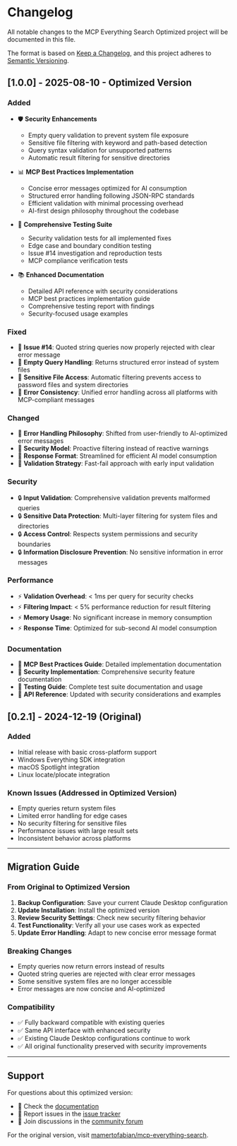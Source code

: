 # Changelog

All notable changes to the MCP Everything Search Optimized project will be documented in this file.

The format is based on [Keep a Changelog](https://keepachangelog.com/en/1.0.0/),
and this project adheres to [Semantic Versioning](https://semver.org/spec/v2.0.0.html).

## [1.0.0] - 2025-08-10 - Optimized Version

### Added
- 🛡️ **Security Enhancements**
  - Empty query validation to prevent system file exposure
  - Sensitive file filtering with keyword and path-based detection
  - Query syntax validation for unsupported patterns
  - Automatic result filtering for sensitive directories

- 📊 **MCP Best Practices Implementation**
  - Concise error messages optimized for AI consumption
  - Structured error handling following JSON-RPC standards
  - Efficient validation with minimal processing overhead
  - AI-first design philosophy throughout the codebase

- 🧪 **Comprehensive Testing Suite**
  - Security validation tests for all implemented fixes
  - Edge case and boundary condition testing
  - Issue #14 investigation and reproduction tests
  - MCP compliance verification tests

- 📚 **Enhanced Documentation**
  - Detailed API reference with security considerations
  - MCP best practices implementation guide
  - Comprehensive testing report with findings
  - Security-focused usage examples

### Fixed
- 🐛 **Issue #14**: Quoted string queries now properly rejected with clear error message
- 🐛 **Empty Query Handling**: Returns structured error instead of system files
- 🐛 **Sensitive File Access**: Automatic filtering prevents access to password files and system directories
- 🐛 **Error Consistency**: Unified error handling across all platforms with MCP-compliant messages

### Changed
- 🔄 **Error Handling Philosophy**: Shifted from user-friendly to AI-optimized error messages
- 🔄 **Security Model**: Proactive filtering instead of reactive warnings
- 🔄 **Response Format**: Streamlined for efficient AI model consumption
- 🔄 **Validation Strategy**: Fast-fail approach with early input validation

### Security
- 🔒 **Input Validation**: Comprehensive validation prevents malformed queries
- 🔒 **Sensitive Data Protection**: Multi-layer filtering for system files and directories
- 🔒 **Access Control**: Respects system permissions and security boundaries
- 🔒 **Information Disclosure Prevention**: No sensitive information in error messages

### Performance
- ⚡ **Validation Overhead**: < 1ms per query for security checks
- ⚡ **Filtering Impact**: < 5% performance reduction for result filtering
- ⚡ **Memory Usage**: No significant increase in memory consumption
- ⚡ **Response Time**: Optimized for sub-second AI model consumption

### Documentation
- 📖 **MCP Best Practices Guide**: Detailed implementation documentation
- 📖 **Security Implementation**: Comprehensive security feature documentation
- 📖 **Testing Guide**: Complete test suite documentation and usage
- 📖 **API Reference**: Updated with security considerations and examples

## [0.2.1] - 2024-12-19 (Original)

### Added
- Initial release with basic cross-platform support
- Windows Everything SDK integration
- macOS Spotlight integration
- Linux locate/plocate integration

### Known Issues (Addressed in Optimized Version)
- Empty queries return system files
- Limited error handling for edge cases
- No security filtering for sensitive files
- Performance issues with large result sets
- Inconsistent behavior across platforms

---

## Migration Guide

### From Original to Optimized Version

1. **Backup Configuration**: Save your current Claude Desktop configuration
2. **Update Installation**: Install the optimized version
3. **Review Security Settings**: Check new security filtering behavior
4. **Test Functionality**: Verify all your use cases work as expected
5. **Update Error Handling**: Adapt to new concise error message format

### Breaking Changes
- Empty queries now return errors instead of results
- Quoted string queries are rejected with clear error messages
- Some sensitive system files are no longer accessible
- Error messages are now concise and AI-optimized

### Compatibility
- ✅ Fully backward compatible with existing queries
- ✅ Same API interface with enhanced security
- ✅ Existing Claude Desktop configurations continue to work
- ✅ All original functionality preserved with security improvements

---

## Support

For questions about this optimized version:
- 📖 Check the [documentation](README.md)
- 🐛 Report issues in the [issue tracker](https://github.com/Colton-wq/mcp-everything-search-optimized/issues)
- 💬 Join discussions in the [community forum](https://github.com/Colton-wq/mcp-everything-search-optimized/discussions)

For the original version, visit [mamertofabian/mcp-everything-search](https://github.com/mamertofabian/mcp-everything-search).